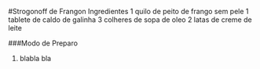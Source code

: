 #Strogonoff de Frangon
Ingredientes
1 quilo de peito de frango sem pele
1 tablete de caldo de galinha
3 colheres de sopa de oleo
2 latas de creme de leite

###Modo de Preparo

1. blabla bla
